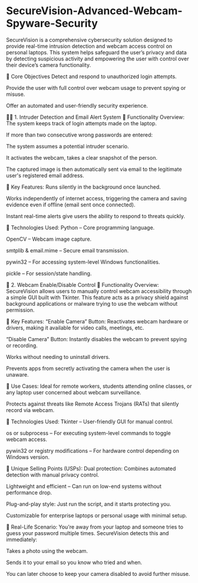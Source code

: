 # SecureVision-Advanced-Webcam-Spyware-Security

SecureVision is a comprehensive cybersecurity solution designed to provide real-time intrusion detection and webcam access control on personal laptops. This system helps safeguard the user’s privacy and data by detecting suspicious activity and empowering the user with control over their device’s camera functionality.

🧠 Core Objectives
Detect and respond to unauthorized login attempts.

Provide the user with full control over webcam usage to prevent spying or misuse.

Offer an automated and user-friendly security experience.

🕵️‍♂️ 1. Intruder Detection and Email Alert System
🔸 Functionality Overview:
The system keeps track of login attempts made on the laptop.

If more than two consecutive wrong passwords are entered:

The system assumes a potential intruder scenario.

It activates the webcam, takes a clear snapshot of the person.

The captured image is then automatically sent via email to the legitimate user's registered email address.

🔸 Key Features:
Runs silently in the background once launched.

Works independently of internet access, triggering the camera and saving evidence even if offline (email sent once connected).

Instant real-time alerts give users the ability to respond to threats quickly.

🔸 Technologies Used:
Python – Core programming language.

OpenCV – Webcam image capture.

smtplib & email.mime – Secure email transmission.

pywin32 – For accessing system-level Windows functionalities.

pickle – For session/state handling.

🎥 2. Webcam Enable/Disable Control
🔸 Functionality Overview:
SecureVision allows users to manually control webcam accessibility through a simple GUI built with Tkinter. This feature acts as a privacy shield against background applications or malware trying to use the webcam without permission.

🔸 Key Features:
“Enable Camera” Button: Reactivates webcam hardware or drivers, making it available for video calls, meetings, etc.

“Disable Camera” Button: Instantly disables the webcam to prevent spying or recording.

Works without needing to uninstall drivers.

Prevents apps from secretly activating the camera when the user is unaware.

🔸 Use Cases:
Ideal for remote workers, students attending online classes, or any laptop user concerned about webcam surveillance.

Protects against threats like Remote Access Trojans (RATs) that silently record via webcam.

🔸 Technologies Used:
Tkinter – User-friendly GUI for manual control.

os or subprocess – For executing system-level commands to toggle webcam access.

pywin32 or registry modifications – For hardware control depending on Windows version.

🌟 Unique Selling Points (USPs):
Dual protection: Combines automated detection with manual privacy control.

Lightweight and efficient – Can run on low-end systems without performance drop.

Plug-and-play style: Just run the script, and it starts protecting you.

Customizable for enterprise laptops or personal usage with minimal setup.

📌 Real-Life Scenario:
You're away from your laptop and someone tries to guess your password multiple times. SecureVision detects this and immediately:

Takes a photo using the webcam.

Sends it to your email so you know who tried and when.

You can later choose to keep your camera disabled to avoid further misuse.
